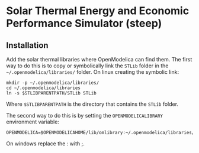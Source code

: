 # Solar Thermal Energy and Economic Performance Simulator (steep)

## Installation
Add the solar thermal libraries where OpenModelica can find them.  The first way to do this is to copy or symbolically link the `STLib` folder in the `~/.openmodelica/libraries/` folder.  On linux creating the symbolic link:

```
mkdir -p ~/.openmodelica/libraries/
cd ~/.openmodelica/libraries
ln -s $STLIBPARENTPATH/STLib STLib
```

Where `$STLIBPARENTPATH` is the directory that contains the `STLib` folder.

The second way to do this is by setting the `OPENMODELICALIBRARY` environment variable:

```
OPENMODELICA=$OPENMODELICAHOME/lib/omlibrary:~/.openmodelica/libraries/:$STLIBPARENTPATH
```

On windows replace the : with ;.

